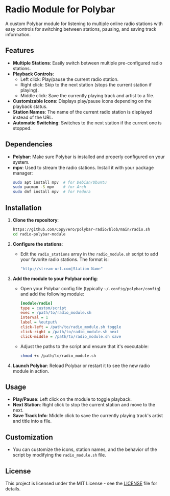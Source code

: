 
# Radio Module for Polybar

A custom Polybar module for listening to multiple online radio stations with easy controls for switching between stations, pausing, and saving track information.

## Features

- **Multiple Stations**: Easily switch between multiple pre-configured radio stations.
- **Playback Controls**: 
  - Left click: Play/pause the current radio station.
  - Right click: Skip to the next station (stops the current station if playing).
  - Middle click: Save the currently playing track and artist to a file.
- **Customizable Icons**: Displays play/pause icons depending on the playback status.
- **Station Names**: The name of the current radio station is displayed instead of the URL.
- **Automatic Switching**: Switches to the next station if the current one is stopped.

## Dependencies

- **Polybar**: Make sure Polybar is installed and properly configured on your system.
- **mpv**: Used to stream the radio stations. Install it with your package manager:
  ```bash
  sudo apt install mpv  # for Debian/Ubuntu
  sudo pacman -S mpv    # for Arch
  sudo dnf install mpv  # for Fedora
  ```

## Installation

1. **Clone the repository**:
   ```bash
   https://github.com/Copy7ero/polybar-radio/blob/main/radio.sh
   cd radio-polybar-module
   ```

2. **Configure the stations**:
   - Edit the `radio_stations` array in the `radio_module.sh` script to add your favorite radio stations. The format is:
     ```bash
     "http://stream-url.com|Station Name"
     ```

3. **Add the module to your Polybar config**:
   - Open your Polybar config file (typically `~/.config/polybar/config`) and add the following module:
     ```ini
     [module/radio]
     type = custom/script
     exec = /path/to/radio_module.sh
     interval = 1
     label = %output%
     click-left = /path/to/radio_module.sh toggle
     click-right = /path/to/radio_module.sh next
     click-middle = /path/to/radio_module.sh save
     ```
   - Adjust the paths to the script and ensure that it's executable:
     ```bash
     chmod +x /path/to/radio_module.sh
     ```

4. **Launch Polybar**:
   Reload Polybar or restart it to see the new radio module in action.

## Usage

- **Play/Pause**: Left click on the module to toggle playback.
- **Next Station**: Right click to stop the current station and move to the next.
- **Save Track Info**: Middle click to save the currently playing track's artist and title into a file.

## Customization

- You can customize the icons, station names, and the behavior of the script by modifying the `radio_module.sh` file.

## License

This project is licensed under the MIT License - see the [LICENSE](LICENSE) file for details.
